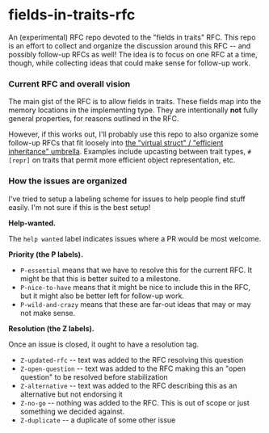 # fields-in-traits-rfc

An (experimental) RFC repo devoted to the "fields in traits" RFC. This repo is an effort to collect and organize the discussion around this RFC -- and possibly follow-up RFCs as well!  The idea is to focus on one RFC at a time, though, while collecting ideas that could make sense for follow-up work.

### Current RFC and overall vision

The main gist of the RFC is to allow fields in traits. These fields map into the memory locations in the implementing type. They are intentionally **not** fully general properties, for reasons outlined in the RFC.

However, if this works out, I'll probably use this repo to also organize some follow-up RFCs that fit loosely into [the "virtual struct" / "efficient inheritance" umbrella](https://github.com/rust-lang/rfcs/issues/349). Examples include upcasting between trait types, `#[repr]` on traits that permit more efficient object representation, etc.

### How the issues are organized

I've tried to setup a labeling scheme for issues to help people find stuff easily. I'm not sure if this is the best setup!

**Help-wanted.**

The `help wanted` label indicates issues where a PR would be most welcome. 

**Priority (the P labels).**

- `P-essential` means that we have to resolve this for the current RFC. It might be that this is better suited to a milestone. 
- `P-nice-to-have` means that it might be nice to include this in the RFC, but it might also be better left for follow-up work.
- `P-wild-and-crazy` means that these are far-out ideas that may or may not make sense.

**Resolution (the Z labels).**

Once an issue is closed, it ought to have a resolution tag.

- `Z-updated-rfc` -- text was added to the RFC resolving this question
- `Z-open-question` -- text was added to the RFC making this an "open question" to be resolved before stabilization
- `Z-alternative` -- text was added to the RFC describing this as an alternative but not endorsing it
- `Z-no-go` -- nothing was added to the RFC. This is out of scope or just something we decided against.
- `Z-duplicate` -- a duplicate of some other issue

